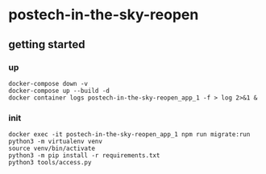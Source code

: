 # postech-in-the-sky-reopen
## getting started
### up
```
docker-compose down -v
docker-compose up --build -d 
docker container logs postech-in-the-sky-reopen_app_1 -f > log 2>&1 &
```
### init
```
docker exec -it postech-in-the-sky-reopen_app_1 npm run migrate:run
python3 -m virtualenv venv
source venv/bin/activate
python3 -m pip install -r requirements.txt
python3 tools/access.py
```
